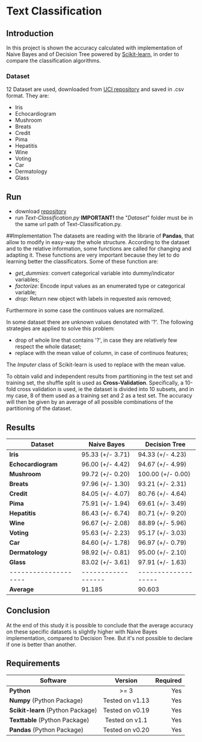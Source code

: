 # Text Classification

## Introduction
In this project is shown the accuracy calculated with implementation of Naive Bayes and of Decision Tree powered by [Scikit-learn](http://scikit-learn.org/stable/), in order to compare the classification algorithms.
### Dataset
12 Dataset are used, downloaded from [UCI repository](https://archive.ics.uci.edu/ml/datasets.html) and saved in .csv format. They are:
- Iris
- Echocardiogram
- Mushroom
- Breats
- Credit
- Pima
- Hepatitis
- Wine
- Voting
- Car
- Dermatology
- Glass

## Run
- download [repository](https://github.com/AlessandroSoci/Naive-Bayes-vs-Decision-Tree/archive/master.zip)
- run *Text-Classification.py*
**IMPORTANT!** the "*Dataset*" folder must be in the same url path of Text-Classification.py.

##Implementation
The datasets are reading with the librarie of **Pandas**, that allow to modify in easy-way the whole structure. According to the dataset and to the relative information, some functions are called for changing and adapting it. These functions are very important because they let to do learning better the classificators. Some of these function are:
- *get_dummies*: convert categorical variable into dummy/indicator variables;
- *factorize*: Encode input values as an enumerated type or categorical variable;
- *drop*: Return new object with labels in requested axis removed;

Furthermore in some case the continuos values are normalized.

In some dataset there are unknown values denotated with '?'. The following strategies are applied to solve this problem:
- drop of whole line that contains '?', in case they are relatively few respect the whole dataset;
- replace with the mean value of column, in case of continuos features;

The *Imputer* class of Scikit-learn is used to replace with the mean value.

To obtain valid and independent results from partitioning in the test set and training set, the shuffle split is used as **Cross-Validation**. Specifically, a 10-fold cross validation is used, ie the dataset is divided into 10 subsets, and in my case, 8 of them used as a training set and 2 as a test set. The accuracy will then be given by an average of all possible combinations of the partitioning of the dataset.

## Results

|    Dataset         |   Naive Bayes    |   Decision Tree   |
|--------------------|------------------|-------------------|
| **Iris**           | 95.33 (+/- 3.71) | 94.33 (+/- 4.23)  |
| **Echocardiogram** | 96.00 (+/- 4.42) | 94.67 (+/- 4.99)  |
| **Mushroom**       | 99.72 (+/- 0.20) | 100.00 (+/- 0.00) |
| **Breats**         | 97.96 (+/- 1.30) | 93.21 (+/- 2.31)  |
| **Credit**         | 84.05 (+/- 4.07) | 80.76 (+/- 4.64)  |
| **Pima**           | 75.91 (+/- 1.94) | 69.61 (+/- 3.49)  |
| **Hepatitis**      | 86.43 (+/- 6.74) | 80.71 (+/- 9.20)  |
| **Wine**           | 96.67 (+/- 2.08) | 88.89 (+/- 5.96)  |
| **Voting**         | 95.63 (+/- 2.23) | 95.17 (+/- 3.03)  |
| **Car**            | 84.60 (+/- 1.78) | 96.97 (+/- 0.79)  |
| **Dermatology**    | 98.92 (+/- 0.81) | 95.00 (+/- 2.10)  |
| **Glass**          | 83.02 (+/- 3.61) | 97.91 (+/- 1.63)  |
|--------------------|------------------|-------------------|
| **Average**        | 91.185           | 90.603            |

## Conclusion
At the end of this study it is possible to conclude that the average accuracy on these specific datasets is slightly higher with Naive Bayes implementation, compared to Decision Tree. But it's not possible to declare if one is better than another.


## Requirements
| Software                                                    | Version        | Required |
| ------------------------------------------------------------|:--------------:| --------:|
| **Python**                                                  |     >= 3       |    Yes   |
| **Numpy** (Python Package)                                  |Tested on v1.13 |    Yes   |
| **Scikit-learn** (Python Package)                           |Tested on v0.19 |    Yes   |
| **Texttable** (Python Package)                              |Tested on v1.1  |    Yes   |
| **Pandas** (Python Package)                                 |Tested on v0.20 |    Yes   |